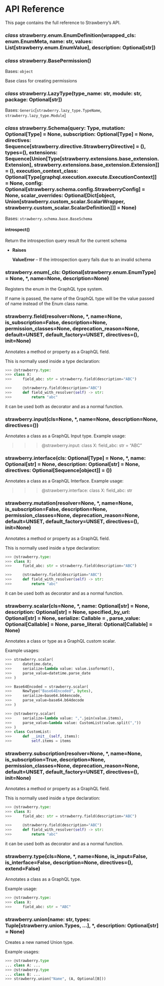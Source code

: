 # API Reference

This page contains the full reference to Strawberry’s API.

<!--
\`\`\`{eval-rst}
.. autofunction:: strawberry.field
\`\`\` -->

### _class_ strawberry.enum.EnumDefinition(wrapped_cls: enum.EnumMeta, name: str, values: List[strawberry.enum.EnumValue], description: Optional[str])

### _class_ strawberry.BasePermission()

Bases: `object`

Base class for creating permissions

### _class_ strawberry.LazyType(type_name: str, module: str, package: Optional[str])

Bases: `Generic`[`strawberry.lazy_type.TypeName`, `strawberry.lazy_type.Module`]

### _class_ strawberry.Schema(query: Type, mutation: Optional[Type] = None, subscription: Optional[Type] = None, directives: Sequence[strawberry.directive.StrawberryDirective] = (), types=(), extensions: Sequence[Union[Type[strawberry.extensions.base_extension.Extension], strawberry.extensions.base_extension.Extension]] = (), execution_context_class: Optional[Type[graphql.execution.execute.ExecutionContext]] = None, config: Optional[strawberry.schema.config.StrawberryConfig] = None, scalar_overrides: Optional[Dict[object, Union[strawberry.custom_scalar.ScalarWrapper, strawberry.custom_scalar.ScalarDefinition]]] = None)

Bases: `strawberry.schema.base.BaseSchema`

#### introspect()

Return the introspection query result for the current schema

- **Raises**

  **ValueError** – If the introspection query fails due to an invalid schema

### strawberry.enum(\_cls: Optional[strawberry.enum.EnumType] = None, \*, name=None, description=None)

Registers the enum in the GraphQL type system.

If name is passed, the name of the GraphQL type will be
the value passed of name instead of the Enum class name.

### strawberry.field(resolver=None, \*, name=None, is_subscription=False, description=None, permission_classes=None, deprecation_reason=None, default=UNSET, default_factory=UNSET, directives=(), init=None)

Annotates a method or property as a GraphQL field.

This is normally used inside a type declaration:

```python
>>> @strawberry.type:
>>> class X:
>>>     field_abc: str = strawberry.field(description="ABC")
```

```python
>>>     @strawberry.field(description="ABC")
>>>     def field_with_resolver(self) -> str:
>>>         return "abc"
```

it can be used both as decorator and as a normal function.

### strawberry.input(cls=None, \*, name=None, description=None, directives=())

Annotates a class as a GraphQL Input type.
Example usage:

> > > @strawberry.input:
> > > class X:
> > > field_abc: str = “ABC”

### strawberry.interface(cls: Optional[Type] = None, \*, name: Optional[str] = None, description: Optional[str] = None, directives: Optional[Sequence[object]] = ())

Annotates a class as a GraphQL Interface.
Example usage:

> > > @strawberry.interface:
> > > class X:
> > > field_abc: str

### strawberry.mutation(resolver=None, \*, name=None, is_subscription=False, description=None, permission_classes=None, deprecation_reason=None, default=UNSET, default_factory=UNSET, directives=(), init=None)

Annotates a method or property as a GraphQL field.

This is normally used inside a type declaration:

```python
>>> @strawberry.type:
>>> class X:
>>>     field_abc: str = strawberry.field(description="ABC")
```

```python
>>>     @strawberry.field(description="ABC")
>>>     def field_with_resolver(self) -> str:
>>>         return "abc"
```

it can be used both as decorator and as a normal function.

### strawberry.scalar(cls=None, \*, name: Optional[str] = None, description: Optional[str] = None, specified_by_url: Optional[str] = None, serialize: Callable = <function identity>, parse_value: Optional[Callable] = None, parse_literal: Optional[Callable] = None)

Annotates a class or type as a GraphQL custom scalar.

Example usages:

```python
>>> strawberry.scalar(
>>>     datetime.date,
>>>     serialize=lambda value: value.isoformat(),
>>>     parse_value=datetime.parse_date
>>> )
```

```python
>>> Base64Encoded = strawberry.scalar(
>>>     NewType("Base64Encoded", bytes),
>>>     serialize=base64.b64encode,
>>>     parse_value=base64.b64decode
>>> )
```

```python
>>> @strawberry.scalar(
>>>     serialize=lambda value: ",".join(value.items),
>>>     parse_value=lambda value: CustomList(value.split(","))
>>> )
>>> class CustomList:
>>>     def __init__(self, items):
>>>         self.items = items
```

### strawberry.subscription(resolver=None, \*, name=None, is_subscription=True, description=None, permission_classes=None, deprecation_reason=None, default=UNSET, default_factory=UNSET, directives=(), init=None)

Annotates a method or property as a GraphQL field.

This is normally used inside a type declaration:

```python
>>> @strawberry.type:
>>> class X:
>>>     field_abc: str = strawberry.field(description="ABC")
```

```python
>>>     @strawberry.field(description="ABC")
>>>     def field_with_resolver(self) -> str:
>>>         return "abc"
```

it can be used both as decorator and as a normal function.

### strawberry.type(cls=None, \*, name=None, is_input=False, is_interface=False, description=None, directives=(), extend=False)

Annotates a class as a GraphQL type.

Example usage:

```python
>>> @strawberry.type:
>>> class X:
>>>     field_abc: str = "ABC"
```

### strawberry.union(name: str, types: Tuple[strawberry.union.Types, ...], \*, description: Optional[str] = None)

Creates a new named Union type.

Example usages:

```python
>>> @strawberry.type
... class A: ...
>>> @strawberry.type
... class B: ...
>>> strawberry.union("Name", (A, Optional[B]))
```
